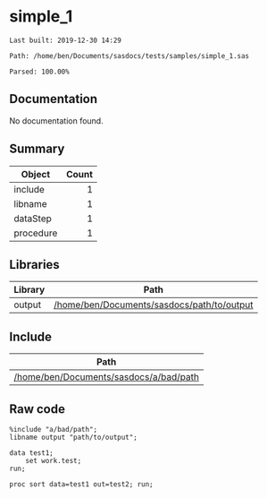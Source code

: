 # simple_1
`Last built: 2019-12-30 14:29`

`Path: /home/ben/Documents/sasdocs/tests/samples/simple_1.sas`

`Parsed: 100.00%`

## Documentation

No documentation found.

## Summary 

| Object | Count | 
| --- | ---: | 
| include | 1 |
| libname | 1 |
| dataStep | 1 |
| procedure | 1 |


## Libraries
| Library | Path | 
| --- | --- | 
| output | [/home/ben/Documents/sasdocs/path/to/output](/home/ben/Documents/sasdocs/path/to/output) |


## Include
| Path | 
| --- | 
| [/home/ben/Documents/sasdocs/a/bad/path](file:///home/ben/Documents/sasdocs/a/bad/path) |


## Raw code 

```sas
%include "a/bad/path";
libname output "path/to/output";

data test1;
    set work.test;
run;

proc sort data=test1 out=test2; run;

```